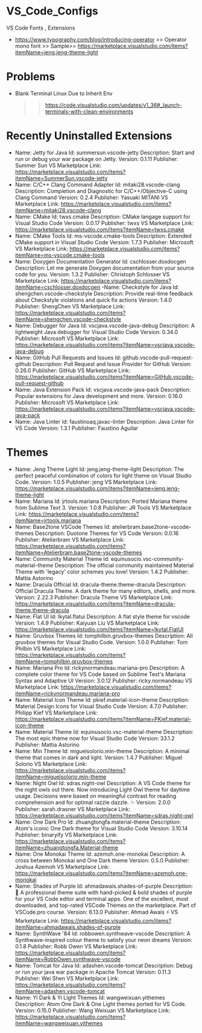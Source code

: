 # VS_Code_Configs
VS Code Fonts , Extensions

- https://www.typography.com/blog/introducing-operator >> Operator mono font >> Sample>> https://marketplace.visualstudio.com/items?itemName=jeng.jeng-theme-light

# Problems
- Blank Terminal Linux
  Due to Inherit Env
  >> https://code.visualstudio.com/updates/v1_36#_launch-terminals-with-clean-environments
  >> 


# Recently Uninstalled Extensions
- Name: Jetty for Java
Id: summersun.vscode-jetty
Description: Start and run or debug your war package on Jetty.
Version: 0.1.11
Publisher: Summer Sun
VS Marketplace Link: https://marketplace.visualstudio.com/items?itemName=SummerSun.vscode-jetty
- Name: C/C++ Clang Command Adapter
Id: mitaki28.vscode-clang
Description: Completion and Diagnostic for C/C++/Objective-C using Clang Command
Version: 0.2.4
Publisher: Yasuaki MITANI
VS Marketplace Link: https://marketplace.visualstudio.com/items?itemName=mitaki28.vscode-clang
- Name: CMake
Id: twxs.cmake
Description: CMake langage support for Visual Studio Code
Version: 0.0.17
Publisher: twxs
VS Marketplace Link: https://marketplace.visualstudio.com/items?itemName=twxs.cmake
- Name: CMake Tools
Id: ms-vscode.cmake-tools
Description: Extended CMake support in Visual Studio Code
Version: 1.7.3
Publisher: Microsoft
VS Marketplace Link: https://marketplace.visualstudio.com/items?itemName=ms-vscode.cmake-tools
- Name: Doxygen Documentation Generator
Id: cschlosser.doxdocgen
Description: Let me generate Doxygen documentation from your source code for you.
Version: 1.3.2
Publisher: Christoph Schlosser
VS Marketplace Link: https://marketplace.visualstudio.com/items?itemName=cschlosser.doxdocgen
-Name: Checkstyle for Java
Id: shengchen.vscode-checkstyle
Description: Provide real-time feedback about Checkstyle violations and quick fix actions
Version: 1.4.0
Publisher: ShengChen
VS Marketplace Link: https://marketplace.visualstudio.com/items?itemName=shengchen.vscode-checkstyle
- Name: Debugger for Java
Id: vscjava.vscode-java-debug
Description: A lightweight Java debugger for Visual Studio Code
Version: 0.34.0
Publisher: Microsoft
VS Marketplace Link: https://marketplace.visualstudio.com/items?itemName=vscjava.vscode-java-debug
- Name: GitHub Pull Requests and Issues
Id: github.vscode-pull-request-github
Description: Pull Request and Issue Provider for GitHub
Version: 0.26.0
Publisher: GitHub
VS Marketplace Link: https://marketplace.visualstudio.com/items?itemName=GitHub.vscode-pull-request-github
- Name: Java Extension Pack
Id: vscjava.vscode-java-pack
Description: Popular extensions for Java development and more.
Version: 0.16.0
Publisher: Microsoft
VS Marketplace Link: https://marketplace.visualstudio.com/items?itemName=vscjava.vscode-java-pack
- Name: Java Linter
Id: faustinoaq.javac-linter
Description: Java Linter for VS Code
Version: 1.3.1
Publisher: Faustino Aguilar


# Themes
- Name: Jeng Theme Light
Id: jeng.jeng-theme-light
Description: The perfect peaceful combination of colors for light theme on Visual Studio Code.
Version: 1.0.5
Publisher: jeng
VS Marketplace Link: https://marketplace.visualstudio.com/items?itemName=jeng.jeng-theme-light
- Name: Mariana
Id: jrtools.mariana
Description: Ported Mariana theme from Sublime Text 3.
Version: 1.0.8
Publisher: JR Tools
VS Marketplace Link: https://marketplace.visualstudio.com/items?itemName=jrtools.mariana
- Name: Base2tone VSCode Themes
Id: atelierbram.base2tone-vscode-themes
Description: Duotone Themes for VS Code
Version: 0.0.16
Publisher: Atelierbram
VS Marketplace Link: https://marketplace.visualstudio.com/items?itemName=Atelierbram.base2tone-vscode-themes
- Name: Community Material Theme
Id: equinusocio.vsc-community-material-theme
Description: The official community maintained Material Theme with 'legacy' color schemes you love!
Version: 1.4.2
Publisher: Mattia Astorino
- Name: Dracula Official
Id: dracula-theme.theme-dracula
Description: Official Dracula Theme. A dark theme for many editors, shells, and more.
Version: 2.22.3
Publisher: Dracula Theme
VS Marketplace Link: https://marketplace.visualstudio.com/items?itemName=dracula-theme.theme-dracula
- Name: Flat UI
Id: lkytal.flatui
Description: A flat style theme for vscode
Version: 1.4.9
Publisher: Kaiyuan Liu
VS Marketplace Link: https://marketplace.visualstudio.com/items?itemName=lkytal.FlatUI
- Name: Gruvbox Themes
Id: tomphilbin.gruvbox-themes
Description: All gruvbox themes for Visual Studio Code.
Version: 1.0.0
Publisher: Tom Philbin
VS Marketplace Link: https://marketplace.visualstudio.com/items?itemName=tomphilbin.gruvbox-themes
- Name: Mariana Pro
Id: rickynormandeau.mariana-pro
Description: A complete color theme for VS Code based on Sublime Text's Mariana Syntax and Adaptive UI
Version: 3.0.12
Publisher: ricky.normandeau
VS Marketplace Link: https://marketplace.visualstudio.com/items?itemName=rickynormandeau.mariana-pro
- Name: Material Icon Theme
Id: pkief.material-icon-theme
Description: Material Design Icons for Visual Studio Code
Version: 4.7.0
Publisher: Philipp Kief
VS Marketplace Link: https://marketplace.visualstudio.com/items?itemName=PKief.material-icon-theme
- Name: Material Theme
Id: equinusocio.vsc-material-theme
Description: The most epic theme now for Visual Studio Code
Version: 33.1.2
Publisher: Mattia Astorino
- Name: Min Theme
Id: miguelsolorio.min-theme
Description: A minimal theme that comes in dark and light.
Version: 1.4.7
Publisher: Miguel Solorio
VS Marketplace Link: https://marketplace.visualstudio.com/items?itemName=miguelsolorio.min-theme
- Name: Night Owl
Id: sdras.night-owl
Description: A VS Code theme for the night owls out there. Now introducing Light Owl theme for daytime usage. Decisions were based on meaningful contrast for reading comprehension and for optimal razzle dazzle. ✨
Version: 2.0.0
Publisher: sarah.drasner
VS Marketplace Link: https://marketplace.visualstudio.com/items?itemName=sdras.night-owl
- Name: One Dark Pro
Id: zhuangtongfa.material-theme
Description: Atom's iconic One Dark theme for Visual Studio Code
Version: 3.10.14
Publisher: binaryify
VS Marketplace Link: https://marketplace.visualstudio.com/items?itemName=zhuangtongfa.Material-theme
- Name: One Monokai Theme
Id: azemoh.one-monokai
Description: A cross between Monokai and One Dark theme
Version: 0.5.0
Publisher: Joshua Azemoh
VS Marketplace Link: https://marketplace.visualstudio.com/items?itemName=azemoh.one-monokai
- Name: Shades of Purple
Id: ahmadawais.shades-of-purple
Description: 🦄 A professional theme suite with hand-picked & bold shades of purple for your VS Code editor and terminal apps. One of the excellent, most downloaded, and top-rated VSCode Themes on the marketplace. Part of VSCode.pro course.
Version: 6.13.0
Publisher: Ahmad Awais ⚡
VS Marketplace Link: https://marketplace.visualstudio.com/items?itemName=ahmadawais.shades-of-purple
- Name: SynthWave '84
Id: robbowen.synthwave-vscode
Description: A Synthwave-inspired colour theme to satisfy your neon dreams
Version: 0.1.8
Publisher: Robb Owen
VS Marketplace Link: https://marketplace.visualstudio.com/items?itemName=RobbOwen.synthwave-vscode
- Name: Tomcat for Java
Id: adashen.vscode-tomcat
Description: Debug or run your java war package in Apache Tomcat
Version: 0.11.3
Publisher: Wei Shen
VS Marketplace Link: https://marketplace.visualstudio.com/items?itemName=adashen.vscode-tomcat
- Name: Yi Dark & Yi Light Themes
Id: wangweixuan.yithemes
Description: Atom One Dark & One Light themes ported for VS Code.
Version: 0.15.0
Publisher: Wang Weixuan
VS Marketplace Link: https://marketplace.visualstudio.com/items?itemName=wangweixuan.yithemes




